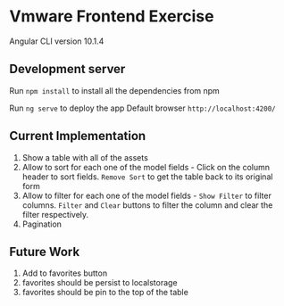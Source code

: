 # Vmware Frontend Exercise

Angular CLI version 10.1.4


## Development server

Run  `npm install` to install all the dependencies from npm

Run `ng serve` to deploy the app
Default browser `http://localhost:4200/`


## Current Implementation

1. Show a table with all of the assets
2. Allow to sort for each one of the model fields - Click on the column header to sort fields. `Remove Sort` to get the table back to its original form
3. Allow to filter for each one of the model fields - `Show Filter` to filter columns. `Filter` and `Clear` buttons to filter the column and clear the filter respectively.
4. Pagination


## Future Work

1. Add to favorites button
2. favorites should be persist to localstorage
3. favorites should be pin to the top of the table